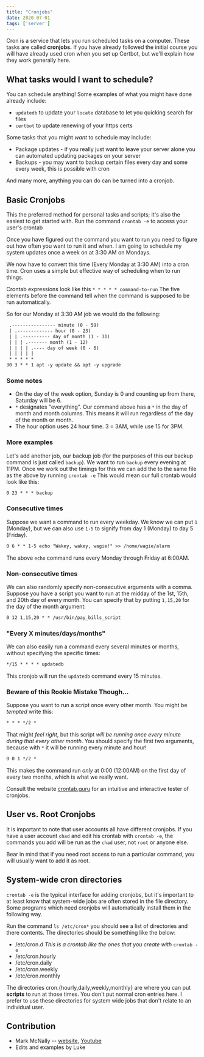 ```yaml
---
title: "Cronjobs"
date: 2020-07-01
tags: ['server']
---
```


Cron is a service that lets you run scheduled tasks on a computer. These tasks
are called **cronjobs.** If you have already followed the initial course you
will have already used cron when you set up Certbot, but we'll explain how they work generally here.

## What tasks would I want to schedule?

You can schedule anything! Some examples of what you might have done
already include:

-   `updatedb` to update your `locate` database to let you quicking search for files
-   `certbot` to update renewing of your https certs

Some tasks that you might *want* to schedule may include:

-   Package updates - if you really just want to leave your server alone
    you can automated updating packages on your server
-   Backups - you may want to backup certain files every day and some
    every week, this is possible with cron

And many more, anything you can do can be turned into a cronjob.

## Basic Cronjobs

This the preferred method for personal tasks and scripts; it\'s also the
easiest to get started with. Run the command `crontab -e` to access your
user\'s crontab

Once you have figured out the command you want to run you need to figure
out how often you want to run it and when. I am going to schedule my
system updates once a week on at 3:30 AM on Mondays.

We now have to convert this time (Every Monday at 3:30 AM) into a cron
time. Cron uses a simple but effective way of scheduling when to run
things.

Crontab expressions look like this `* * * * * command-to-run` The five
elements before the command tell when the command is supposed to be run
automatically.

So for our Monday at 3:30 AM job we would do the following:

```txt
 .---------------- minute (0 - 59)
 | .------------- hour (0 - 23)
 | | .---------- day of month (1 - 31)
 | | | .------- month (1 - 12)
 | | | | .---- day of week (0 - 6)
 | | | | |
 * * * * *
30 3 * * 1 apt -y update && apt -y upgrade
```

### Some notes

-   On the day of the week option, Sunday is 0 and counting up from
    there, Saturday will be 6.
-   `*` designates \"everything\". Our command above has a `*` in the
    day of month and month columns. This means it will run regardless of
    the day of the month or month.
-   The hour option uses 24 hour time. 3 = 3AM, while use 15 for 3PM.

### More examples

Let\'s add another job, our backup job (for the purposes of this our
backup command is just called `backup`). We want to run `backup` every
evening at 11PM. Once we work out the timings for this we can add the to
the same file as the above by running `crontab -e` This would mean our
full crontab would look like this:

```txt
0 23 * * * backup
```

### Consecutive times

Suppose we want a command to run every weekday. We know we can put `1`
(Monday), but we can also use `1-5` to signify from day 1 (Monday) to
day 5 (Friday).

```txt
0 6 * * 1-5 echo "Wakey, wakey, wagie!" >> /home/wagie/alarm
```

The above `echo` command runs every Monday through Friday at 6:00AM.

### Non-consecutive times

We can also randomly specify non-consecutive arguments with a comma.
Suppose you have a script you want to run at the midday of the 1st,
15th, and 20th day of every month. You can specify that by putting
`1,15,20` for the day of the month argument:

```txt
0 12 1,15,20 * * /usr/bin/pay_bills_script
```

### \"Every X minutes/days/months\"

We can also easily run a command every several minutes or months,
without specifying the specific times:

```txt
*/15 * * * * updatedb
```

This cronjob will run the `updatedb` command every 15 minutes.

### Beware of this Rookie Mistake Though\...

Suppose you want to run a script once every other month. You might be
*tempted* write this:

```txt
* * * */2 *
```

That might *feel right*, but this script *will be running once every
minute during that every other month*. You should specify the first two
arguments, because with `*` it will be running every minute and hour!

```txt
0 0 1 */2 *
```

This makes the command run *only* at 0:00 (12:00AM) on the first day of
every two months, which is what we really want.

Consult the website [crontab.guru](https://crontab.guru) for an
intuitive and interactive tester of cronjobs.

## User vs. Root Cronjobs

It is important to note that user accounts all have different cronjobs.
If you have a user account `chad` and edit his crontab with
`crontab -e`, the commands you add will be run as the `chad` user, not
`root` or anyone else.

Bear in mind that if you need root access to run a particular command,
you will usually want to add it as root.

## System-wide cron directories

`crontab -e` is the typical interface for adding cronjobs, but it\'s
important to at least know that system-wide jobs are often stored in the
file directory. Some programs which need cronjobs will automatically
install them in the following way.

Run the command `ls /etc/cron*` you should see a list of directories and
there contents. The directories should be something like the below:

-   /etc/cron.d *This is a crontab like the ones that you create with*
    `crontab -e`
-   /etc/cron.hourly
-   /etc/cron.daily
-   /etc/cron.weekly
-   /etc/cron.monthly

The directories cron.{hourly,daily,weekly,monthly} are where you can put
**scripts** to run at those times. You don\'t put normal cron entries
here. I prefer to use these directories for system wide jobs that don\'t
relate to an individual user.

## Contribution

-   Mark McNally \-- [website](https://mark.mcnally.je),
    [Youtube](https://www.youtube.com/channel/UCMiInY8BhSUtCarO6uu6i_g)
-   Edits and examples by Luke
